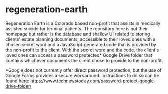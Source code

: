 # regeneration-earth
Regeneration Earth is a Colorado based non-profit that assists in medically assisted suicide for terminal patients.
The repository here is not their homepage but rather is the database and shallow UI related to storing clients' estate planning documents, accessible to their loved ones
with a chosen secret word and a JavaScript generated code that is provided by the non-profit to the client.  With the secret word and the code, the client's
loved ones can access a password protected* Google Drive folder that contains whichever documents the client chose to provide to the non-profit.

*Google does not currently offer direct password protection, but the use of Google Forms provides a secure workaround.  Instructions to do so can be found here: 
https://www.technewstoday.com/password-protect-google-drive-folder/
